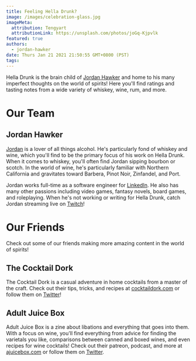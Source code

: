 ```yaml
---
title: Feeling Hella Drunk?
image: /images/celebration-glass.jpg
imageMeta:
  attribution: Tengyart
  attributionLink: https://unsplash.com/photos/joGq-Kjpvlk
featured: true
authors:
  - jordan-hawker
date: Thurs Jan 21 2021 21:50:55 GMT+0800 (PST)
tags:
---
```


Hella Drunk is the brain child of [Jordan Hawker](/author/jordan-hawker) and 
home to his many imperfect thoughts on the world of spirits! Here you'll find 
ratings and tasting notes from a wide variety of whiskey, wine, rum, and more.

# Our Team

## Jordan Hawker

[Jordan](/author/jordan-hawker) is a lover of all things alcohol. He's particularly fond of 
whiskey and wine, which you'll find to be the primary focus of his work 
on Hella Drunk. When it comes to whiskey, you'll often find Jordan 
sipping bourbon or scotch. In the world of wine, he's particularly 
familiar with Northern California and gravitates toward Barbera, 
Pinot Noir, Zinfandel, and Port.

Jordan works full-time as a software engineer for 
[LinkedIn](https://www.linkedin.com/in/jordanhawker/). He also 
has many other passions including video games, fantasy novels, board games, 
and roleplaying. When he's not working or writing for Hella Drunk, catch 
Jordan streaming live on [Twitch](https://www.twitch.tv/axlehellfire)!

# Our Friends

Check out some of our friends making more amazing content in the world of spirits!

## The Cocktail Dork

The Cocktail Dork is a casual adventure in home cocktails from a 
master of the craft. Check out their tips, tricks, and recipes at 
[cocktaildork.com](https://www.cocktaildork.com/) or follow them on 
[Twitter](https://twitter.com/cocktaildork)!

## Adult Juice Box

Adult Juice Box is a zine about libations and everything that goes 
into them. With a focus on wine, you'll find everything from advice
for finding the varietals you like, comparisons between canned and boxed 
wines, and even recipes for wine cocktails! Check out their patreon, 
podcast, and more at [ajuicebox.com](https://ajuicebox.com/) or 
follow them on [Twitter](https://twitter.com/adult_juice_box).
